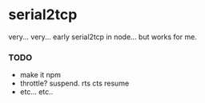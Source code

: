 # serial2tcp
very... very... early serial2tcp in node... but works for me.

### TODO
- make it npm
- throttle? suspend. rts cts resume
- etc... etc.. 
